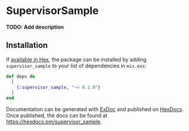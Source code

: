 # SupervisorSample

**TODO: Add description**

## Installation

If [available in Hex](https://hex.pm/docs/publish), the package can be installed
by adding `supervisor_sample` to your list of dependencies in `mix.exs`:

```elixir
def deps do
  [
    {:supervisor_sample, "~> 0.1.0"}
  ]
end
```

Documentation can be generated with [ExDoc](https://github.com/elixir-lang/ex_doc)
and published on [HexDocs](https://hexdocs.pm). Once published, the docs can
be found at <https://hexdocs.pm/supervisor_sample>.

